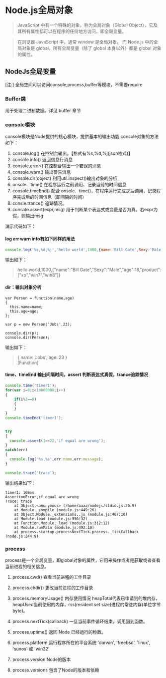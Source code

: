 # Node.js全局对象
> JavaScript 中有一个特殊的对象，称为全局对象（Global Object），它及其所有属性都可以在程序的任何地方访问，即全局变量。

> 在浏览器 JavaScript 中，通常 window 是全局对象， 而 Node.js 中的全局对象是 global，所有全局变量（除了 global 本身以外）都是 global 对象的属性。

## NodeJs全局变量

[注:]   全局空间可以访问console,process,buffer等模块，不需要require

### Buffer类
用于处理二进制数据。详见 buffer 章节

### console模块
console模块是Node提供的核心模块，提供基本的输出功能
console对象的方法如下：
1. console.log()    在控制台输出。【格式有%s,%d,%j(json格式)】
1. console.info()     返回信息行消息
1. console.error()    在控制台输出一个错误的消息
1. console.warn()     输出警告消息
1. console.dir(object)       利用util.inspect()输出对象的分析
1. onsole．time()     在程序运行之前调用、记录当前的时间信息
1. console.timeEnd()  配合 onsole．time()，在程序运行完成之后调用，记录程序完成后的时间信息（即间隔的时间）
1. consle.trance()    追踪情况。
1. console.assert(expr,msg)   用于判断某个表达式或变量是否为真。若expr为假，则输出msg

演示代码如下：    

#### log err warn info有如下同样的用法

```javascript
console.log('%s,%d,%j','hello world',1000,{name:'Bill Gate',Sexy:'Male',age:18,product:['xp','win7','win8']});
```

输出如下：   
>  hello world,1000,{"name":"Bill Gate","Sexy":"Male","age":18,"product":["xp","win7","win8"]}

#### dir：输出对象分析
```
var Person = function(name,age)       
{       
  this.name=name;      
  this.age=age;      
};       

var p = new Person('Jobs',23);  

console.dir(p);  
console.dir(Person);
```
输出如下：   
> { name: 'Jobs', age: 23 }     
[Function]

#### time、timeEnd 输出间隔时间，assert 判断表达式真假，trance追踪情况
```javascript
console.time('timer1');       
for(var i=0;i<10000000;i++)       
{      
    if(i%2==0)     
    {      
    }      
}      
console.timeEnd('timer1');   


try     
{      
  console.assert(1==22,'if equal are wrong');      
}     
catch(err)     
{     
  console.log('%s,%s',err.name,err.message);      
}       

console.trace('trace');      
```

输出结果如下：  
```
timer1: 169ms     
AssertionError,if equal are wrong     
Trace: trace      
    at Object.<anonymous> (/home/aaaa/nodejs/stdio.js:36:9)     
    at Module._compile (module.js:449:26)     
    at Object.Module._extensions..js (module.js:467:10)     
    at Module.load (module.js:356:32)     
    at Function.Module._load (module.js:312:12)     
    at Module.runMain (module.js:492:10)      
    at process.startup.processNextTick.process._tickCallback (node.js:244:9)       
```

### process

process是一个全局变量，即global对象的属性，它用来操作或者是获取或者查看当前进程的相关信息。

1. process.cwd()       查看当前进程的工作目录
1. process.chdir()     更改当前进程的工作目录
1. process.memoryUsage() 内存使用情况 heapTotal代表已申请到的堆内存，heapUsed当前使用的内存，rss(resident set size)进程的常驻内存(单位字节byte)。
1. process.nextTick(callback) 一旦当前事件循环结束，调用回到函数。
1. process.uptime()  返回 Node 已经运行的秒数。


1. process.platform 运行程序所在的平台系统 'darwin', 'freebsd', 'linux', 'sunos' 或 'win32'
2. process.version Node的版本
3. process.versions 包含了Node的版本和依赖

